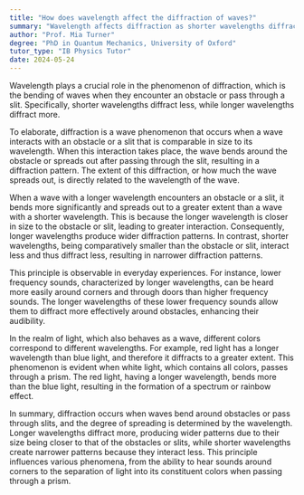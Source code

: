 ```yaml
---
title: "How does wavelength affect the diffraction of waves?"
summary: "Wavelength affects diffraction as shorter wavelengths diffract less and longer wavelengths diffract more when passing through an aperture or around an obstacle."
author: "Prof. Mia Turner"
degree: "PhD in Quantum Mechanics, University of Oxford"
tutor_type: "IB Physics Tutor"
date: 2024-05-24
---
```


Wavelength plays a crucial role in the phenomenon of diffraction, which is the bending of waves when they encounter an obstacle or pass through a slit. Specifically, shorter wavelengths diffract less, while longer wavelengths diffract more.

To elaborate, diffraction is a wave phenomenon that occurs when a wave interacts with an obstacle or a slit that is comparable in size to its wavelength. When this interaction takes place, the wave bends around the obstacle or spreads out after passing through the slit, resulting in a diffraction pattern. The extent of this diffraction, or how much the wave spreads out, is directly related to the wavelength of the wave.

When a wave with a longer wavelength encounters an obstacle or a slit, it bends more significantly and spreads out to a greater extent than a wave with a shorter wavelength. This is because the longer wavelength is closer in size to the obstacle or slit, leading to greater interaction. Consequently, longer wavelengths produce wider diffraction patterns. In contrast, shorter wavelengths, being comparatively smaller than the obstacle or slit, interact less and thus diffract less, resulting in narrower diffraction patterns.

This principle is observable in everyday experiences. For instance, lower frequency sounds, characterized by longer wavelengths, can be heard more easily around corners and through doors than higher frequency sounds. The longer wavelengths of these lower frequency sounds allow them to diffract more effectively around obstacles, enhancing their audibility.

In the realm of light, which also behaves as a wave, different colors correspond to different wavelengths. For example, red light has a longer wavelength than blue light, and therefore it diffracts to a greater extent. This phenomenon is evident when white light, which contains all colors, passes through a prism. The red light, having a longer wavelength, bends more than the blue light, resulting in the formation of a spectrum or rainbow effect.

In summary, diffraction occurs when waves bend around obstacles or pass through slits, and the degree of spreading is determined by the wavelength. Longer wavelengths diffract more, producing wider patterns due to their size being closer to that of the obstacles or slits, while shorter wavelengths create narrower patterns because they interact less. This principle influences various phenomena, from the ability to hear sounds around corners to the separation of light into its constituent colors when passing through a prism.
    